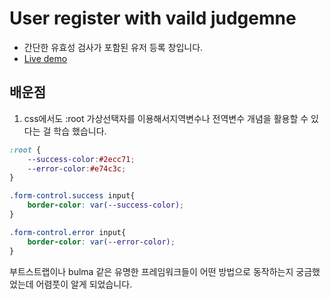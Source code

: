 # User register with vaild judgemne
+ 간단한 유효성 검사가 포함된 유저 등록 창입니다.
+ <a href='https://codepen.io/kim7720/pen/LYQNbRd' 
   target='_blank'>Live demo</a>
   
 ## 배운점
 1. css에서도 :root 가상선택자를 이용해서지역변수나 전역변수 개념을 활용할 수 있다는 걸 학습 했습니다.
```css
:root {
    --success-color:#2ecc71;
    --error-color:#e74c3c;
}

```  
  
```css
.form-control.success input{
    border-color: var(--success-color);
}

.form-control.error input{
    border-color: var(--error-color);
}
```
부트스트랩이나 bulma 같은 유명한 프레임워크들이 어떤 방법으로 동작하는지 궁금했었는데 어렴풋이 알게 되었습니다.
